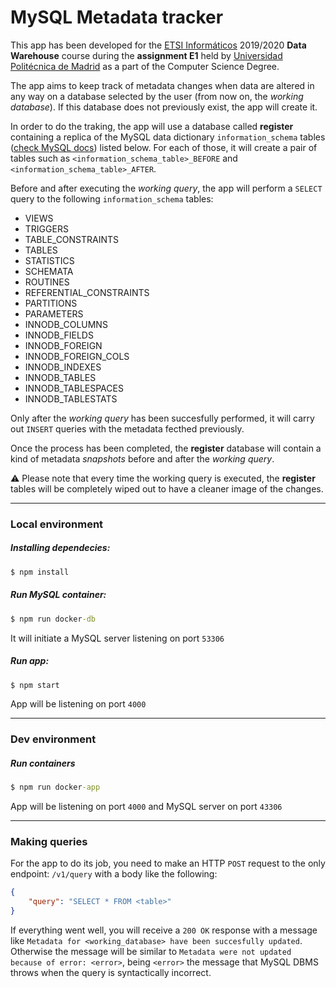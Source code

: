 # MySQL Metadata tracker

This app has been developed for the [ETSI Informáticos](https://fi.upm.es/) 2019/2020 **Data Warehouse** course during the **assignment E1** held by [Universidad Politécnica de Madrid](https://www.upm.es/) as a part of the Computer Science Degree.

The app aims to keep track of metadata changes when data are altered in any way on a database selected by the user (from now on, the *working database*). If this database does not previously exist, the app will create it.

In order to do the traking, the app will use a database called **register** containing a replica of the MySQL data dictionary `information_schema` tables ([check MySQL docs](https://dev.mysql.com/doc/refman/8.0/en/information-schema.html)) listed below. For each of those, it will create a pair of tables such as `<information_schema_table>_BEFORE` and `<information_schema_table>_AFTER`.

Before and after executing the *working query*, the app will perform a `SELECT` query to the following `information_schema` tables:

- VIEWS
- TRIGGERS
- TABLE_CONSTRAINTS
- TABLES
- STATISTICS
- SCHEMATA
- ROUTINES
- REFERENTIAL_CONSTRAINTS
- PARTITIONS
- PARAMETERS
- INNODB_COLUMNS
- INNODB_FIELDS
- INNODB_FOREIGN
- INNODB_FOREIGN_COLS
- INNODB_INDEXES
- INNODB_TABLES
- INNODB_TABLESPACES
- INNODB_TABLESTATS

Only after the *working query* has been succesfully performed, it will carry out `INSERT` queries with the metadata fecthed previously.

Once the process has been completed, the **register** database will contain a kind of metadata *snapshots* before and after the *working query*. 

:warning: Please note that every time the working query is executed, the **register** tables will be completely wiped out to have a cleaner image of the changes.

---
### Local environment

##### Installing dependecies:

```cmd
$ npm install
```
##### Run MySQL container:

```cmd
$ npm run docker-db
```

It will initiate a MySQL server listening on port `53306`

##### Run app:

```cmd
$ npm start
```

App will be listening on port `4000`

---

### Dev environment

##### Run containers

```cmd
$ npm run docker-app
```
App will be listening on port `4000` and MySQL server on port `43306`

---
### Making queries

For the app to do its job, you need to make an HTTP `POST` request to the only endpoint: `/v1/query`
with a body like the following:

```JSON
{
    "query": "SELECT * FROM <table>"
}
```

If everything went well, you will receive a `200 OK` response with a message like `Metadata for <working_database> have been succesfully updated`. Otherwise the message will be similar to `Metadata were not updated because of error: <error>`, being `<error>` the message that MySQL DBMS throws when the query is syntactically incorrect.
